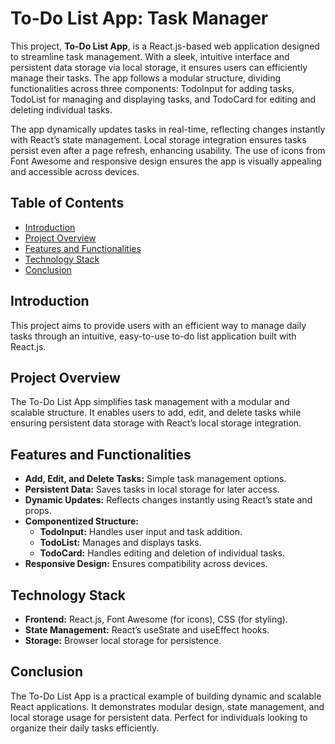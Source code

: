 # To-Do List App: Task Manager  

This project, **To-Do List App**, is a React.js-based web application designed to streamline task management. With a sleek, intuitive interface and persistent data storage via local storage, it ensures users can efficiently manage their tasks. The app follows a modular structure, dividing functionalities across three components: TodoInput for adding tasks, TodoList for managing and displaying tasks, and TodoCard for editing and deleting individual tasks.  

The app dynamically updates tasks in real-time, reflecting changes instantly with React’s state management. Local storage integration ensures tasks persist even after a page refresh, enhancing usability. The use of icons from Font Awesome and responsive design ensures the app is visually appealing and accessible across devices.

## Table of Contents  

- [Introduction](#introduction)  
- [Project Overview](#project-overview)  
- [Features and Functionalities](#features-and-functionalities)  
- [Technology Stack](#technology-stack)  
- [Conclusion](#conclusion)  

## Introduction  

This project aims to provide users with an efficient way to manage daily tasks through an intuitive, easy-to-use to-do list application built with React.js.  

## Project Overview  

The To-Do List App simplifies task management with a modular and scalable structure. It enables users to add, edit, and delete tasks while ensuring persistent data storage with React’s local storage integration.  

## Features and Functionalities  

- **Add, Edit, and Delete Tasks:** Simple task management options.  
- **Persistent Data:** Saves tasks in local storage for later access.  
- **Dynamic Updates:** Reflects changes instantly using React’s state and props.  
- **Componentized Structure:**  
  - **TodoInput:** Handles user input and task addition.  
  - **TodoList:** Manages and displays tasks.  
  - **TodoCard:** Handles editing and deletion of individual tasks.  
- **Responsive Design:** Ensures compatibility across devices.  

## Technology Stack  

- **Frontend:** React.js, Font Awesome (for icons), CSS (for styling).  
- **State Management:** React’s useState and useEffect hooks.  
- **Storage:** Browser local storage for persistence.  

## Conclusion  

The To-Do List App is a practical example of building dynamic and scalable React applications. It demonstrates modular design, state management, and local storage usage for persistent data. Perfect for individuals looking to organize their daily tasks efficiently.  
